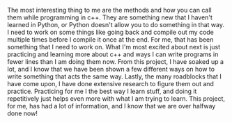 The most interesting thing to me are the methods and how you can call them while programming in c++. They are something new that I haven't learned in Python, or Python doesn't allow you to do something in that way. I need to work on some things like going back and compile out my code multiple times before I compile it once at the end. For me, that has been something that I need to work on. What I'm most excited about next is just practicing and learning more about c++ and ways I can write programs in fewer lines than I am doing them now. From this project, I have soaked up a lot, and I know that we have been shown a few different ways on how to write something that acts the same way. Lastly, the many roadblocks that I have come upon, I have done extensive research to figure them out and practice. Practicing for me I the best way I learn stuff, and doing it repetitively just helps even more with what I am trying to learn. This project, for me, has had a lot of information, and I know that we are over halfway done now!

